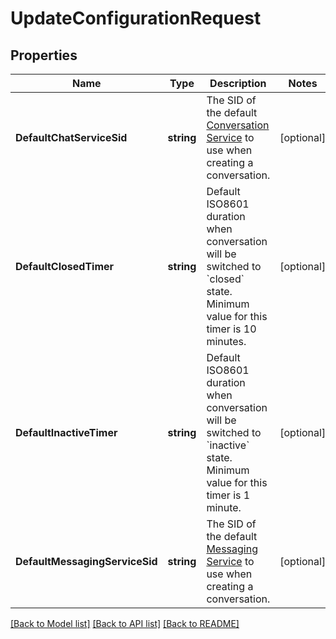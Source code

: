 # UpdateConfigurationRequest

## Properties

Name | Type | Description | Notes
------------ | ------------- | ------------- | -------------
**DefaultChatServiceSid** | **string** | The SID of the default [Conversation Service](https://www.twilio.com/docs/conversations/api/service-resource) to use when creating a conversation. | [optional] 
**DefaultClosedTimer** | **string** | Default ISO8601 duration when conversation will be switched to &#x60;closed&#x60; state. Minimum value for this timer is 10 minutes. | [optional] 
**DefaultInactiveTimer** | **string** | Default ISO8601 duration when conversation will be switched to &#x60;inactive&#x60; state. Minimum value for this timer is 1 minute. | [optional] 
**DefaultMessagingServiceSid** | **string** | The SID of the default [Messaging Service](https://www.twilio.com/docs/sms/services/api) to use when creating a conversation. | [optional] 

[[Back to Model list]](../README.md#documentation-for-models) [[Back to API list]](../README.md#documentation-for-api-endpoints) [[Back to README]](../README.md)


